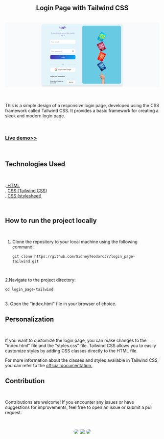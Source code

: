 <h2 align="center">Login Page with Tailwind CSS</h2>
</br>

<div align="center">
<a href="https://sidneyteodorojr.github.io/login_page-tailwind/" target="_blank">
<img src="https://github.com/SidneyTeodoroJr/login_page-tailwind/blob/main/loginScreen/login_screen.png" alt="Login Page">
</a>
</div>
</br>
</br>

<p>
 This is a simple design of a responsive login page, developed using the CSS framework called Tailwind CSS. It provides a basic framework for creating a sleek and modern login page.
</p>
</br>
<h3 align="left"><a href="https://sidneyteodorojr.github.io/login_page-tailwind/">Live demo>></a></h3>
</br>

<h2>Technologies Used</h2>
</br>

<p>
.<a href="https://www.w3schools.com/html/html_intro.asp" target="_blank"> HTML</a>
</br>
. <a href="https://v2.tailwindcss.com/docs" target="_blank">CSS (Tailwind CSS)</a>
</br>
. <a href="https://www.w3schools.com/css/default.asp" target="_blank">CSS (stylesheet)</a>
</p>
</br>

## How to run the project locally
</br>

1. Clone the repository to your local machine using the following command:


   ```shell
   git clone https://github.com/SidneyTeodoroJr/login_page-tailwind.git
 </br>

2.Navigate to the project directory:
 
    cd login_page-tailwind

 </br>
3. Open the "index.html" file in your browser of choice.

## Personalization
</br>

<p>
If you want to customize the login page, you can make changes to the "index.html" file and the "styles.css" file. Tailwind CSS allows you to easily customize styles by adding CSS classes directly to the HTML file.
</p>

<p>
 For more information about the classes and styles available in Tailwind CSS, you can refer to the <a href="https://tailwindcss.com/docs/installation" target="_blank">official documentation.</a>
</p>

## Contribution
</br>

<p>
 Contributions are welcome! If you encounter any issues or have suggestions for improvements, feel free to open an issue or submit a pull request.
</p>

##
</br>

<div align="center">
<a href="https://sidney-personal-portifolio.netlify.app/"><img src="https://img.shields.io/badge/-Portifolio-%230077B5?style=for-the-badge&logo=portifolio&logoColor=white" style="border-radius: 30px" target="_blank" /></a>
<a href="https://www.instagram.com/sidneyteodoroaraujo" target="_blank"><img src="https://img.shields.io/badge/-Instagram-%23E4405F?style=for-the-badge&logo=instagram&logoColor=white" /></a>
<a href="https://www.linkedin.com/in/sidney-teodoro-4a4a8119b?lipi=urn%3Ali%3Apage%3Ad_flagship3_profile_view_base_contact_details%3B%2FevuTOiSSJS2hWGCZgtZiQ%3D%3D" target="_blank"><img src="https://img.shields.io/badge/-LinkedIn-%230077B5?style=for-the-badge&logo=linkedin&logoColor=white" style="border-radius: 30px" target="_blank"></a>
</div>
